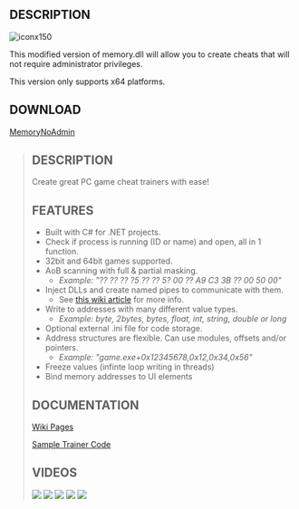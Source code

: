 
## DESCRIPTION
![iconx150](https://user-images.githubusercontent.com/105000222/173221804-8d513c14-9f0a-4b82-ae67-f8ae21abdb1a.png)

This modified version of memory.dll will allow you to create cheats that will not require administrator privileges.

This version only supports x64 platforms.

## DOWNLOAD
[MemoryNoAdmin](https://github.com/tiptoppp/MemoryNoAdmin.dll/releases/download/1/MemoryNoAdmin.dll)

> ## DESCRIPTION 
> Create great PC game cheat trainers with ease!
> 
> ## FEATURES
> * Built with C# for .NET projects.
> * Check if process is running (ID or name) and open, all in 1 function.
> * 32bit and 64bit games supported.
> * AoB scanning with full & partial masking.
>     * _Example: "?? ?? ?? ?5 ?? ?? 5? 00 ?? A9 C3 3B ?? 00 50 00"_
> * Inject DLLs and create named pipes to communicate with them.
>     * See [this wiki article](https://github.com/erfg12/memory.dll/wiki/Using-Named-Pipes)
> for more info.
> * Write to addresses with many different value types.
>     * _Example: byte, 2bytes, bytes, float, int, string, double or long_
> * Optional external .ini file for code storage.
> * Address structures are flexible. Can use modules, offsets and/or pointers. 
>     * _Example: "game.exe+0x12345678,0x12,0x34,0x56"_
> * Freeze values (infinte loop writing in threads)
> * Bind memory addresses to UI elements
> 
> ## DOCUMENTATION 
> [Wiki Pages](https://github.com/erfg12/memory.dll/wiki)
> 
> [Sample Trainer Code](https://github.com/erfg12/CSharp-Game-Trainers)
> 
> ## VIDEOS 
> [![](https://img.youtube.com/vi/J-Zp6XtxnX0/0.jpg)](https://www.youtube.com/watch?v=J-Zp6XtxnX0)
> [![](https://img.youtube.com/vi/OKJsbDDh5CE/0.jpg)](https://www.youtube.com/watch?v=OKJsbDDh5CE)
> [![](https://img.youtube.com/vi/STPrGJ8eI8Y/0.jpg)](https://www.youtube.com/watch?v=STPrGJ8eI8Y)
> [![](https://img.youtube.com/vi/w9m0gmcS82Y/0.jpg)](https://www.youtube.com/watch?v=w9m0gmcS82Y)
> [![](https://img.youtube.com/vi/3u8bxtqCtcQ/0.jpg)](https://www.youtube.com/watch?v=3u8bxtqCtcQ)
